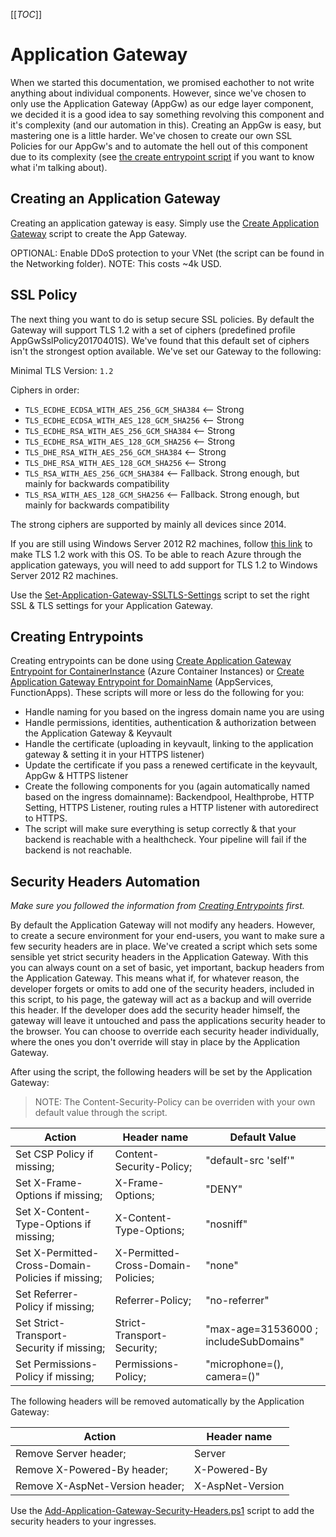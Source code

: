 [[_TOC_]]

# Application Gateway
When we started this documentation, we promised eachother to not write anything about individual components. However, since we've chosen to only use the Application Gateway (AppGw) as our edge layer component, we decided it is a good idea to say something revolving this component and it's complexity (and our automation in this). Creating an AppGw is easy, but mastering one is a little harder. We've chosen to create our own SSL Policies for our AppGw's and to automate the hell out of this component due to its complexity (see [the create entrypoint script](../../../../src/AzDocs.Common/public/AppGateway-Helper-Functions.ps1) if you want to know what i'm talking about).

## Creating an Application Gateway
Creating an application gateway is easy. Simply use the [Create Application Gateway](/Azure/Azure-CLI-Snippets/Application-Gateway/Create-Application-Gateway) script to create the App Gateway.

OPTIONAL: Enable DDoS protection to your VNet (the script can be found in the Networking folder). NOTE: This costs ~4k USD.

## SSL Policy
The next thing you want to do is setup secure SSL policies. By default the Gateway will support TLS 1.2 with a set of ciphers (predefined profile AppGwSslPolicy20170401S). We've found that this default set of ciphers isn't the strongest option available. We've set our Gateway to the following:

Minimal TLS Version: `1.2`

Ciphers in order:
- `TLS_ECDHE_ECDSA_WITH_AES_256_GCM_SHA384` <-- Strong
- `TLS_ECDHE_ECDSA_WITH_AES_128_GCM_SHA256` <-- Strong
- `TLS_ECDHE_RSA_WITH_AES_256_GCM_SHA384` <-- Strong
- `TLS_ECDHE_RSA_WITH_AES_128_GCM_SHA256` <-- Strong
- `TLS_DHE_RSA_WITH_AES_256_GCM_SHA384` <-- Strong
- `TLS_DHE_RSA_WITH_AES_128_GCM_SHA256` <-- Strong
- `TLS_RSA_WITH_AES_256_GCM_SHA384` <-- Fallback. Strong enough, but mainly for backwards compatibility
- `TLS_RSA_WITH_AES_128_GCM_SHA256` <-- Fallback. Strong enough, but mainly for backwards compatibility

The strong ciphers are supported by mainly all devices since 2014.

If you are still using Windows Server 2012 R2 machines, follow [this link](https://docs.microsoft.com/nl-nl/mem/configmgr/core/plan-design/security/enable-tls-1-2-client) to make TLS 1.2 work with this OS. To be able to reach Azure through the application gateways, you will need to add support for TLS 1.2 to Windows Server 2012 R2 machines.

Use the [Set-Application-Gateway-SSLTLS-Settings](/Azure/Azure-CLI-Snippets/Application-Gateway/Set-Application-Gateway-SSLTLS-Settings) script to set the right SSL & TLS settings for your Application Gateway.

## Creating Entrypoints
Creating entrypoints can be done using [Create Application Gateway Entrypoint for ContainerInstance](/Azure/Azure-CLI-Snippets/Application-Gateway/Create-Application-Gateway-Entrypoint-for-ContainerInstance) (Azure Container Instances) or [Create Application Gateway Entrypoint for DomainName](/Azure/Azure-CLI-Snippets/Application-Gateway/Create-Application-Gateway-Entrypoint-for-DomainName) (AppServices, FunctionApps). These scripts will more or less do the following for you:
- Handle naming for you based on the ingress domain name you are using
- Handle permissions, identities, authentication & authorization between the Application Gateway & Keyvault
- Handle the certificate (uploading in keyvault,  linking to the application gateway & setting it in your HTTPS listener)
- Update the certificate if you pass a renewed certificate in the keyvault, AppGw & HTTPS listener
- Create the following components for you (again automatically named based on the ingress domainname): Backendpool, Healthprobe, HTTP Setting, HTTPS Listener, routing rules a HTTP listener with autoredirect to HTTPS.
- The script will make sure everything is setup correctly & that your backend is reachable with a healthcheck. Your pipeline will fail if the backend is not reachable.

## Security Headers Automation
*Make sure you followed the information from [Creating Entrypoints](#creating-entrypoints) first.*

By default the Application Gateway will not modify any headers. However, to create a secure environment for your end-users, you want to make sure a few security headers are in place. We've created a script which sets some sensible yet strict security headers in the Application Gateway. With this you can always count on a set of basic, yet important, backup headers from the Application Gateway. This means what if, for whatever reason, the developer forgets or omits to add one of the security headers, included in this script, to his page, the gateway will act as a backup and will override this header. If the developer does add the security header himself, the gateway will leave it untouched and pass the applications security header to the browser. You can choose to override each security header individually, where the ones you don't override will stay in place by the Application Gateway.

After using the script, the following headers will be set by the Application Gateway:

> NOTE: The Content-Security-Policy can be overriden with your own default value through the script.

| Action                                             | Header name                        | Default Value                          |
|----------------------------------------------------|------------------------------------|----------------------------------------|
| Set CSP Policy if missing;                         | Content-Security-Policy;           | "default-src 'self'"          |
| Set X-Frame-Options if missing;                    | X-Frame-Options;                   | "DENY"                                 |
| Set X-Content-Type-Options if missing;             | X-Content-Type-Options;            | "nosniff"                              |
| Set X-Permitted-Cross-Domain-Policies if missing;  | X-Permitted-Cross-Domain-Policies; | "none"                                 |
| Set Referrer-Policy if missing;                    | Referrer-Policy;                   | "no-referrer"                          |
| Set Strict-Transport-Security if missing;          | Strict-Transport-Security;         | "max-age=31536000 ; includeSubDomains" |
| Set Permissions-Policy if missing;                 | Permissions-Policy;                | "microphone=(), camera=()"             |

The following headers will be removed automatically by the Application Gateway:

| Action                                             | Header name                        |
|----------------------------------------------------|------------------------------------|
| Remove Server header;                              | Server                             |
| Remove X-Powered-By header;                        | X-Powered-By                       |
| Remove X-AspNet-Version header;                    | X-AspNet-Version                   |


Use the [Add-Application-Gateway-Security-Headers.ps1](../src/Application-Gateway/Add-Application-Gateway-Security-Headers.ps1) script to add the security headers to your ingresses.
